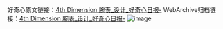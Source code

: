 好奇心原文链接：[4th Dimension 腕表_设计_好奇心日报-](https://www.qdaily.com/articles/4995.html)
WebArchive归档链接：[4th Dimension 腕表_设计_好奇心日报-](http://web.archive.org/web/20190623163539/https://www.qdaily.com/articles/4995.html)
![image](http://ww3.sinaimg.cn/large/007d5XDply1g3wgbuapd2j30u02stqjd)